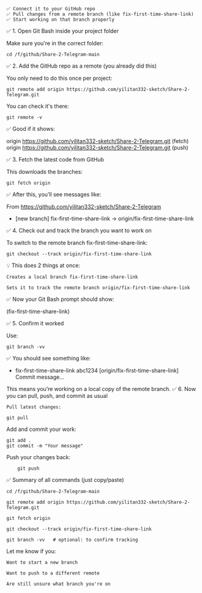     ✅ Connect it to your GitHub repo
    ✅ Pull changes from a remote branch (like fix-first-time-share-link)
    ✅ Start working on that branch properly

✅ 1. Open Git Bash inside your project folder

Make sure you're in the correct folder:

```
cd /f/github/Share-2-Telegram-main
```

✅ 2. Add the GitHub repo as a remote (you already did this)

You only need to do this once per project:

```
git remote add origin https://github.com/yilitan332-sketch/Share-2-Telegram.git
```

You can check it's there:

```
git remote -v
```

✅ Good if it shows:

origin  https://github.com/yilitan332-sketch/Share-2-Telegram.git (fetch)
origin  https://github.com/yilitan332-sketch/Share-2-Telegram.git (push)

✅ 3. Fetch the latest code from GitHub

This downloads the branches:

```
git fetch origin
```

✅ After this, you’ll see messages like:

From https://github.com/yilitan332-sketch/Share-2-Telegram
 * [new branch]      fix-first-time-share-link -> origin/fix-first-time-share-link

✅ 4. Check out and track the branch you want to work on

To switch to the remote branch fix-first-time-share-link:

```
git checkout --track origin/fix-first-time-share-link
```

💡 This does 2 things at once:

    Creates a local branch fix-first-time-share-link

    Sets it to track the remote branch origin/fix-first-time-share-link

✅ Now your Git Bash prompt should show:

(fix-first-time-share-link)

✅ 5. Confirm it worked

Use:

```
git branch -vv
```

✅ You should see something like:

* fix-first-time-share-link abc1234 [origin/fix-first-time-share-link] Commit message...

This means you’re working on a local copy of the remote branch.
✅ 6. Now you can pull, push, and commit as usual

    Pull latest changes:

```
git pull
```

Add and commit your work:

```
git add .
git commit -m "Your message"
```

Push your changes back:

```
    git push
```

✅ Summary of all commands (just copy/paste)

```
cd /f/github/Share-2-Telegram-main
```

```
git remote add origin https://github.com/yilitan332-sketch/Share-2-Telegram.git
```
```
git fetch origin
```
```
git checkout --track origin/fix-first-time-share-link
```
```
git branch -vv   # optional: to confirm tracking
```

Let me know if you:

    Want to start a new branch

    Want to push to a different remote

    Are still unsure what branch you're on